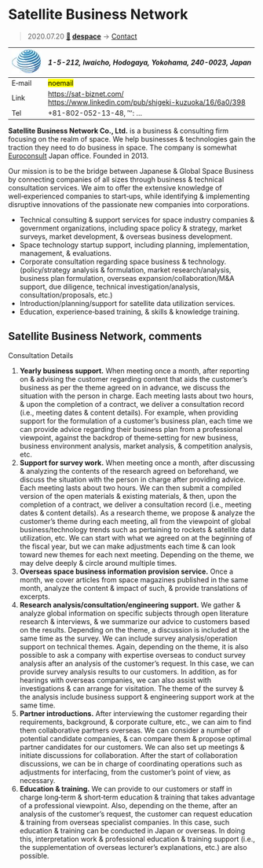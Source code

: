# Satellite Business Network
> 2020.07.20 **[🚀](../index/index.md) [despace](index.md)** → [Contact](contact.md)

|[![](f/contact/s/sat_biz_network_logo1_thumb.jpg)](f/contact/s/sat_biz_network_logo1.png)|*1-5-212, Iwaicho, Hodogaya, Yokohama, 240-0023, Japan*|
|:--|:--|
|E‑mail| <mark>noemail</mark> |
|Link| <https://sat-biznet.com/><br> <https://www.linkedin.com/pub/shigeki-kuzuoka/16/6a0/398> |
|Tel| +81-802-052-13-48, ℻: … |

**Satellite Business Network Co., Ltd.** is a business & consulting firm focusing on the realm of space. We help businesses & technologies gain the traction they need to do business in space. The company is somewhat [Euroconsult](zz_euroconsult.md) Japan office. Founded in 2013.

Our mission is to be the bridge between Japanese & Global Space Business by connecting companies of all sizes through business & technical consultation services. We aim to offer the extensive knowledge of well‑experienced companies to start‑ups, while identifying & implementing disruptive innovations of the passionate new companies into corporations.

   - Technical consulting & support services for space industry companies & government organizations, including space policy & strategy, market surveys, market development, & overseas business development.
   - Space technology startup support, including planning, implementation, management, & evaluations.
   - Corporate consultation regarding space business & technology. (policy/strategy analysis & formulation, market research/analysis, business plan formulation, overseas expansion/collaboration/M&A support, due diligence, technical investigation/analysis, consultation/proposals, etc.)
   - Introduction/planning/support for satellite data utilization services.
   - Education, experience‑based training, & skills & knowledge training.


<p style="page-break-after:always"> </p>

## Satellite Business Network, comments

Consultation Details

   1. **Yearly business support.** When meeting once a month, after reporting on & advising the customer regarding content that aids the customer’s business as per the theme agreed on in advance, we discuss the situation with the person in charge. Each meeting lasts about two hours, & upon the completion of a contract, we deliver a consultation record (i.e., meeting dates & content details). For example, when providing support for the formulation of a customer’s business plan, each time we can provide advice regarding their business plan from a professional viewpoint, against the backdrop of theme‑setting for new business, business environment analysis, market analysis, & competition analysis, etc.
   1. **Support for survey work.** When meeting once a month, after discussing & analyzing the contents of the research agreed on beforehand, we discuss the situation with the person in charge after providing advice. Each meeting lasts about two hours. We can then submit a compiled version of the open materials & existing materials, & then, upon the completion of a contract, we deliver a consultation record (i.e., meeting dates & content details). As a research theme, we propose & analyze the customer’s theme during each meeting, all from the viewpoint of global business/technology trends such as pertaining to rockets & satellite data utilization, etc. We can start with what we agreed on at the beginning of the fiscal year, but we can make adjustments each time & can look toward new themes for each next meeting. Depending on the theme, we may delve deeply & circle around multiple times.
   1. **Overseas space business information provision service.** Once a month, we cover articles from space magazines published in the same month, analyze the content & impact of such, & provide translations of excerpts.
   1. **Research analysis/consultation/engineering support.** We gather & analyze global information on specific subjects through open literature research & interviews, & we summarize our advice to customers based on the results. Depending on the theme, a discussion is included at the same time as the survey. We can include survey analysis/operation support on technical themes. Again, depending on the theme, it is also possible to ask a company with expertise overseas to conduct survey analysis after an analysis of the customer’s request. In this case, we can provide survey analysis results to our customers. In addition, as for hearings with overseas companies, we can also assist with investigations & can arrange for visitation. The theme of the survey & the analysis include business support & engineering support work at the same time.
   1. **Partner introductions.** After interviewing the customer regarding their requirements, background, & corporate culture, etc., we can aim to find them collaborative partners overseas. We can consider a number of potential candidate companies, & can compare them & propose optimal partner candidates for our customers. We can also set up meetings & initiate discussions for collaboration. After the start of collaboration discussions, we can be in charge of coordinating operations such as adjustments for interfacing, from the customer’s point of view, as necessary.
   1. **Education & training.** We can provide to our customers or staff in charge long‑term & short‑term education & training that takes advantage of a professional viewpoint. Also, depending on the theme, after an analysis of the customer’s request, the customer can request education & training from overseas specialist companies. In this case, such education & training can be conducted in Japan or overseas. In doing this, interpretation work & professional education & training support (i.e., the supplementation of overseas lecturer’s explanations, etc.) are also possible.

